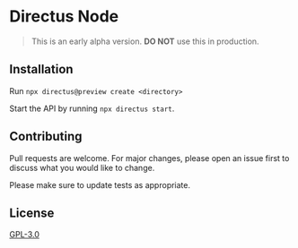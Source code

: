 # Directus Node

> This is an early alpha version. **DO NOT** use this in production.

## Installation

Run `npx directus@preview create <directory>`

Start the API by running `npx directus start`.

## Contributing

Pull requests are welcome. For major changes, please open an issue first to discuss what you would like to change.

Please make sure to update tests as appropriate.

## License

[GPL-3.0](https://choosealicense.com/licenses/gpl-3.0/)
